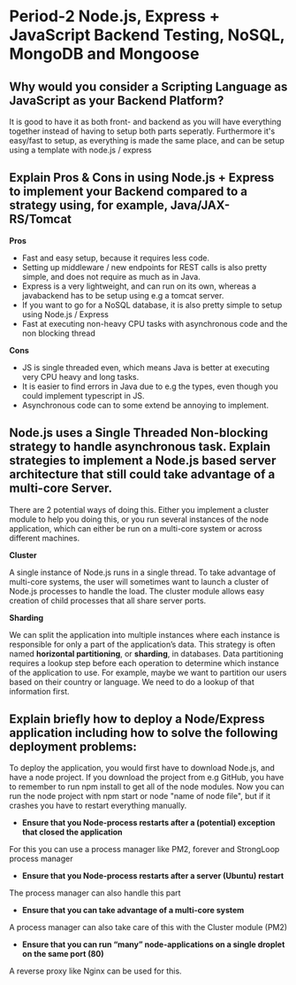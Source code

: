 # Period-2 Node.js, Express + JavaScript Backend Testing, NoSQL, MongoDB and Mongoose
## Why would you consider a Scripting Language as JavaScript as your Backend Platform?
It is good to have it as both front- and backend as you will have everything together instead of having to setup both parts seperatly.
Furthermore it's easy/fast to setup, as everything is made the same place, and can be setup using a template with node.js / express

## Explain Pros & Cons in using Node.js + Express to implement your Backend compared to a strategy using, for example, Java/JAX-RS/Tomcat
**Pros**
* Fast and easy setup, because it requires less code.
* Setting up middleware / new endpoints for REST calls is also pretty simple, and does not require as much as in Java.
* Express is a very lightweight, and can run on its own, whereas a javabackend has to be setup using e.g a tomcat server.
* If you want to go for a NoSQL database, it is also pretty simple to setup using Node.js / Express
* Fast at executing non-heavy CPU tasks with asynchronous code and the non blocking thread

**Cons**
* JS is single threaded even, which means Java is better at executing very CPU heavy and long tasks.
* It is easier to find errors in Java due to e.g the types, even though you could implement typescript in JS.
* Asynchronous code can to some extend be annoying to implement.

## Node.js uses a Single Threaded Non-blocking strategy to handle asynchronous task. Explain strategies to implement a Node.js based server architecture that still could take advantage of a multi-core Server.
There are 2 potential ways of doing this.
Either you implement a cluster module to help you doing this, or you run several instances of the node application, which can either be run on a multi-core system or across different machines.

**Cluster**

A single instance of Node.js runs in a single thread. To take advantage of multi-core systems, the user will sometimes want to launch a cluster of Node.js processes to handle the load. The cluster module allows easy creation of child processes that all share server ports.

**Sharding**

We can split the application into multiple instances where each instance is responsible for only a part of the application’s data. This strategy is often named **horizontal partitioning**, or **sharding**, in databases. Data partitioning requires a lookup step before each operation to determine which instance of the application to use. For example, maybe we want to partition our users based on their country or language. We need to do a lookup of that information first.

## Explain briefly how to deploy a Node/Express application including how to solve the following deployment problems:
To deploy the application, you would first have to download Node.js, and have a node project.
If you download the project from e.g GitHub, you have to remember to run npm install to get all of the node modules.
Now you can run the node project with npm start or node "name of node file", but if it crashes you have to restart everything manually.
* **Ensure that you Node-process restarts after a (potential) exception that closed the application**

For this you can use a process manager like PM2, forever and StrongLoop process manager
* **Ensure that you Node-process restarts after a server (Ubuntu) restart**

The process manager can also handle this part
* **Ensure that you can take advantage of a multi-core system**

A process manager can also take care of this with the Cluster module (PM2)
* **Ensure that you can run “many” node-applications on a single droplet on the same port (80)**

A reverse proxy like Nginx can be used for this.
